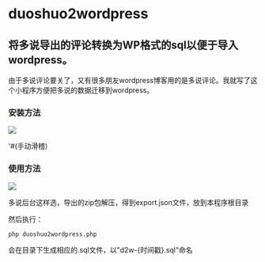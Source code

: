 # duoshuo2wordpress
## 将多说导出的评论转换为WP格式的sql以便于导入wordpress。 
由于多说评论要关了，又有很多朋友wordpress博客用的是多说评论。我就写了这个小程序方便把多说的数据迁移到wordpress。
### 安装方法
![](https://ww2.sinaimg.cn/large/006tNbRwgy1fe7i2sb0zrj30cd06j74w.jpg)

'#(手动滑稽)
### 使用方法
![](https://ww1.sinaimg.cn/large/006tNbRwgy1fe7i3worr8j309q06s74z.jpg)

多说后台这样选，导出的zip包解压，得到export.json文件，放到本程序根目录

然后执行：

```php duoshuo2wordpress.php```

会在目录下生成相应的.sql文件，以"d2w-{时间戳}.sql"命名